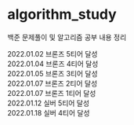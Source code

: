 # algorithm_study
백준 문제풀이 및 알고리즘 공부 내용 정리

2022.01.02 브론즈 5티어 달성  
2022.01.04 브론즈 4티어 달성  
2022.01.05 브론즈 3티어 달성  
2022.01.07 브론즈 2티어 달성  
2022.01.07 브론즈 1티어 달성  
2022.01.12 실버 5티어 달성  
2022.01.18 실버 4티어 달성
